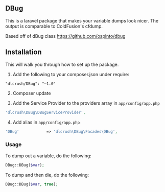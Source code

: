 ## DBug

This is a laravel package that makes your variable dumps look nicer. The output is comparable to ColdFusion's cfdump.

Based off of dBug class https://github.com/ospinto/dbug

## Installation

This will walk you through how to set up the package.

1) Add the following to your composer.json under require:

`"dlcrush/DBug": "~1.0"`

2) Composer update

3) Add the Service Provider to the providers array in `app/config/app.php`

```php
'dlcrush\DBug\DBugServiceProvider',
```

4) Add alias in `app/config/app.php`

```php
'DBug'			  => 'dlcrush\DBug\Facades\DBug',
```

### Usage

To dump out a variable, do the following:

```php
DBug::DBug($var);
```

To dump and then die, do the following:

```php
DBug::DBug($var, true);
```
